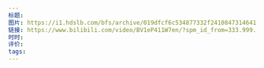 ```yaml
---
标题: 
图片: https://i1.hdslb.com/bfs/archive/019dfcf6c534877332f2410847314641cdc6fb36.jpg@518w_290h_1c_!web-video-share-cover.avif
链接: https://www.bilibili.com/video/BV1eP411W7en/?spm_id_from=333.999.0.0&vd_source=e815fa5e2c428a98163e9d19be40ec58
时时: 
评价: 
tags:
---
```


